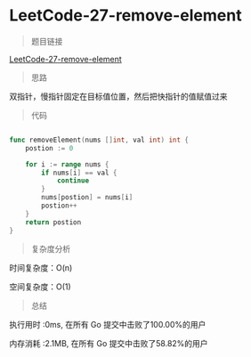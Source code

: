 # LeetCode-27-remove-element
>题目链接

[LeetCode-27-remove-element](https://leetcode-cn.com/problems/remove-element/)

>思路

双指针，慢指针固定在目标值位置，然后把快指针的值赋值过来

>代码

```go

func removeElement(nums []int, val int) int {
    postion := 0

    for i := range nums {
        if nums[i] == val {
            continue
        }
        nums[postion] = nums[i]
        postion++
    }
    return postion
}


```

>复杂度分析

时间复杂度：O(n)

空间复杂度：O(1)

>总结

执行用时 :0ms, 在所有 Go 提交中击败了100.00%的用户

内存消耗 :2.1MB, 在所有 Go 提交中击败了58.82%的用户
